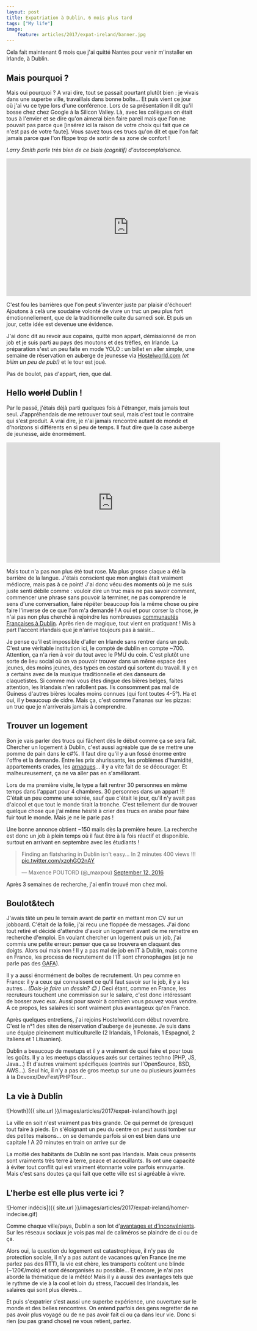 ```yaml
---
layout: post
title: Expatriation à Dublin, 6 mois plus tard
tags: ["My life"]
image:
    feature: articles/2017/expat-ireland/banner.jpg
---
```



Cela fait maintenant 6 mois que j'ai quitté Nantes pour venir m'installer en Irlande, à Dublin.

## Mais pourquoi ?

Mais oui pourquoi ?
A vrai dire, tout se passait pourtant plutôt bien : je vivais dans une superbe ville, travaillais dans bonne boîte... Et puis vient ce jour où j'ai vu ce type lors d'une conférence. Lors de sa présentation il dit qu'il bosse chez chez Google à la Silicon Valley. Là, avec les collègues on était tous à l'envier et se dire qu'on aimerai bien faire pareil mais que l'on ne pouvait pas parce que [insérez ici la raison de votre choix qui fait que ce n'est pas de votre faute]. Vous savez tous ces trucs qu'on dit et que l'on fait jamais parce que l'on flippe trop de sortir de sa zone de confort !

*Larry Smith parle très bien de ce biais (cognitif) d'autocomplaisance.*

<iframe src="https://embed.ted.com/talks/lang/fr/larry_smith_why_you_will_fail_to_have_a_great_career" width="640" height="360" frameborder="0" scrolling="no" webkitAllowFullScreen mozallowfullscreen allowFullScreen></iframe>

C'est fou les barrières que l'on peut s'inventer juste par plaisir d'échouer! Ajoutons à celà une soudaine volonté de vivre un truc un peu plus fort émotionnellement, que de la traditionnelle cuite du samedi soir. Et puis un jour, cette idée est devenue une évidence.

J'ai donc dit au revoir aux copains, quitté mon appart, démissionné de mon job et je suis parti au pays des moutons et des trèfles, en Irlande. La préparation s'est un peu faite en mode YOLO : un billet en aller simple, une semaine de réservation en auberge de jeunesse via [Hostelworld.com](http://www.hostelworld.com) *(et biiim un peu de pub!)* et le tour est joué.

Pas de boulot, pas d'appart, rien, que dal.


## Hello ~~world~~ Dublin !

Par le passé, j'étais déjà parti quelques fois à l'étranger, mais jamais tout seul. J'appréhendais de me retrouver tout seul, mais c'est tout le contraire qui s'est produit. A vrai dire, je n'ai jamais rencontré autant de monde et d'horizons si différents en si peu de temps. Il faut dire que la case auberge de jeunesse, aide énormément.

<iframe width="560" height="315" src="https://www.youtube.com/embed/yKUCvio-g5A" frameborder="0" allowfullscreen></iframe>

Mais tout n'a pas non plus été tout rose. Ma plus grosse claque a été la barrière de la langue. J'étais conscient que mon anglais était vraiment médiocre, mais pas à ce point! J'ai donc vécu des moments où je me suis juste senti débile comme : vouloir dire un truc mais ne pas savoir comment, commencer une phrase sans pouvoir la terminer, ne pas comprendre le sens d'une conversation, faire répéter beaucoup fois la même chose ou pire faire l'inverse de ce que l'on m'a demandé ! A oui et pour corser la chose, je n'ai pas non plus cherché à rejoindre les nombreuses [communautés Françaises à Dublin](https://www.facebook.com/groups/dublinexpat/).
Après rien de magique, tout vient en pratiquant ! Mis à part l'accent irlandais que je n'arrive toujours pas à saisir...

Je pense qu'il est impossible d'aller en Irlande sans rentrer dans un pub. C'est une véritable institution ici, le compté de dublin en compte ~700. Attention, ça n'a rien à voir du tout avec le PMU du coin. C'est plutôt une sorte de lieu social où on va pouvoir trouver dans un même espace des jeunes, des moins jeunes, des types en costard qui sortent du travail. Il y en a certains avec de la musique traditionnelle et des danseurs de claquetistes.
Si comme moi vous êtes dingue des bières belges, faites attention, les Irlandais n'en rafollent pas. Ils consomment pas mal de Guiness d'autres bières locales moins connues (qui font toutes 4-5°). Ha et oui, il y beaucoup de cidre. Mais ça, c'est comme l'ananas sur les pizzas: un truc que je n'arriverais jamais à comprendre.


## Trouver un logement

Bon je vais parler des trucs qui fâchent dès le début comme ça se sera fait. Chercher un logement à Dublin, c'est aussi agréable que de se mettre une pomme de pain dans le c#%. Il faut dire qu'il y a un fossé énorme entre l'offre et la demande. Entre les prix ahurissants, les problèmes d'humidité, appartements crades, les [arnaques](http://www.independent.ie/irish-news/exclusive-45-people-1-shower-up-to-10-in-a-room-the-harsh-reality-of-life-in-a-dublin-flat-35137036.html)... il y a vite fait de se décourager. Et malheureusement, ça ne va aller pas en s'améliorant.

Lors de ma première visite, le type a fait rentrer 30 personnes en même temps dans l'appart pour 4 chambres. 30 personnes dans un appart !!! C'était un peu comme une soirée, sauf que c'était le jour, qu'il n'y avait pas d'alcool et que tout le monde tirait la tronche. C'est tellement dur de trouver quelque chose que j'ai même hésité à crier des trucs en arabe pour faire fuir tout le monde. Mais je ne le parle pas !  

Une bonne annonce obtient ~150 mails dès la première heure. La recherche est donc un job à plein temps où il faut être à la fois réactif et disponible. surtout en arrivant en septembre avec les étudiants !

<blockquote class="twitter-tweet" data-lang="en"><p lang="en" dir="ltr">Finding an flatsharing in Dublin isn&#39;t easy... In 2 minutes 400 views !!! <a href="https://t.co/xzohGO2nAY">pic.twitter.com/xzohGO2nAY</a></p>&mdash; Maxence POUTORD (@_maxpou) <a href="https://twitter.com/_maxpou/status/775317194393677824">September 12, 2016</a></blockquote>
<script async src="//platform.twitter.com/widgets.js" charset="utf-8"></script>

Après 3 semaines de recherche, j'ai enfin trouvé mon chez moi.


## Boulot&tech

J'avais tâté un peu le terrain avant de partir en mettant mon CV sur un jobboard. C'était de la folie, j'ai recu une floppée de messages. J'ai donc tout retiré et décidé d'attendre d'avoir un logement avant de me remettre en recherche d'emploi.
En voulant chercher un logement puis un job, j'ai commis une petite erreur: penser que ça se trouvera en claquant des doigts. Alors oui mais non ! Il y a pas mal de job en IT à Dublin, mais comme en France, les process de recrutement de l'IT sont chronophages (et je ne parle pas des <abbr title="Google Apple Facebook Amazon">GAFA</abbr>).

Il y a aussi énormément de boîtes de recrutement. Un peu comme en France: il y a ceux qui connaissent ce qu'il faut savoir sur le job, il y a les autres... *(Dois-je faire un dessin? 😉 )* Ceci étant, comme en France, les recruteurs touchent une commission sur le salaire, c'est donc intéressant de bosser avec eux. Aussi pour savoir à combien vous pouvez vous vendre. A ce propos, les salaires ici sont vraiment plus avantageux qu'en France.

Après quelques entretiens, j'ai rejoins Hostelworld.com début novembre. C'est le n°1 des sites de réservation d'auberge de jeunesse. Je suis dans une équipe pleinement multiculturelle (2 Irlandais, 1 Polonais, 1 Espagnol, 2 Italiens et 1 Lituanien).

Dublin a beaucoup de meetups et il y a vraiment de quoi faire et pour tous les goûts. Il y a les meetups classiques axés sur certaines techno (PHP, JS, Java...) Et d'autres vraiment spécifiques (centrés sur l'OpenSource, BSD, AWS...). Seul hic, il n'y a pas de gros meetup sur une ou plusieurs journées à la Devoxx/DevFest/PHPTour...


## La vie à Dublin

![Howth]({{ site.url }}/images/articles/2017/expat-ireland/howth.jpg)

La ville en soit n'est vraiment pas très grande. Ce qui permet de (presque) tout faire à pieds. En s'éloignant un peu du centre on peut aussi tomber sur des petites maisons... on se demande parfois si on est bien dans une capitale ! A 20 minutes en train on arrive sur de

La moitié des habitants de Dublin ne sont pas Irlandais. Mais ceux présents sont vraiments très terre à terre, peace et acceuillants. Ils ont une capacité à éviter tout conflit qui est vraiment étonnante voire parfois ennuyante.  
Mais c'est sans doutes ça qui fait que cette ville est si agréable à vivre.


## L'herbe est elle plus verte ici ?

![Homer indécis]({{ site.url }}/images/articles/2017/expat-ireland/homer-indecise.gif)

Comme chaque ville/pays, Dublin a son lot d'[avantages et d'inconvénients](http://nearlyirish.blogspot.ie/2016/09/is-grass-greener-on-other-side.html). Sur les réseaux sociaux je vois pas mal de caliméros se plaindre de ci ou de ça.

Alors oui, la question du logement est catastrophique, il n'y pas de protection sociale, il n'y a pas autant de vacances qu'en France (ne me parlez pas des RTT), la vie est chère, les transports coûtent une blinde (~120€/mois) et sont désorganisés au possible... Et encore, je n'ai pas abordé la thématique de la météo!
Mais il y a aussi des avantages tels que le rythme de vie à la cool et loin du stress, l'accueil des Irlandais, les salaires qui sont plus élevés...

Et puis s'expatrier s'est aussi une superbe expérience, une ouverture sur le monde et des belles rencontres. On entend parfois des gens regretter de ne pas avoir plus voyagé ou de ne pas avoir fait ci ou ça dans leur vie. Donc si rien (ou pas grand chose) ne vous retient, partez.

